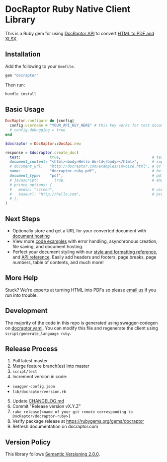# DocRaptor Ruby Native Client Library

This is a Ruby gem for using [DocRaptor API](https://docraptor.com/documentation) to convert [HTML to PDF and XLSX](https://docraptor.com).


## Installation

Add the following to your `Gemfile`.

```ruby
gem "docraptor"
```

Then run:

```bash
bundle install
```


## Basic Usage

```ruby
DocRaptor.configure do |config|
  config.username = "YOUR_API_KEY_HERE" # this key works for test documents
  # config.debugging = true
end

$docraptor = DocRaptor::DocApi.new

response = $docraptor.create_doc(
  test:             true,                                         # test documents are free but watermarked
  document_content: "<html><body>Hello World</body></html>",      # supply content directly
  # document_url:   "http://docraptor.com/examples/invoice.html", # or use a url
  name:             "docraptor-ruby.pdf",                         # help you find a document later
  document_type:    "pdf",                                        # pdf or xls or xlsx
  # javascript:       true,                                       # enable JavaScript processing
  # prince_options: {
  #   media: "screen",                                            # use screen styles instead of print styles
  #   baseurl: "http://hello.com",                                # pretend URL when using document_content
  # },
)
```

## Next Steps

- Optionally store and get a URL for your converted document with [document hosting](https://docraptor.com/document-hosting)
- View more [code examples](examples) with error handling, asynchronous creation, file saving, and document hosting.
- Perfect your document styling with our [style and formatting reference](https://docraptor.com/documentation/style), and [API reference](https://docraptor.com/documentation/api). Easily add headers and footers, page breaks, page numbers, table of contents, and much more!

## More Help

Stuck? We're experts at turning HTML into PDFs so please [email us](mailto:support@docraptor.com) if you run into trouble.


## Development

The majority of the code in this repo is generated using swagger-codegen on [docraptor.yaml](docraptor.yaml). You can modify this file and regenerate the client using `script/generate_language ruby`.


## Release Process

1. Pull latest master
2. Merge feature branch(es) into master
3. `script/test`
4. Increment version in code:
  - `swagger-config.json`
  - `lib/docraptor/version.rb`
5. Update [CHANGELOG.md](CHANGELOG.md)
6. Commit "Release version vX.Y.Z"
7. `rake release[<name of your git remote corresponding to DocRaptor/docraptor-ruby>]`
8. Verify package release at https://rubygems.org/gems/docraptor
9. Refresh documentation on docraptor.com


## Version Policy

This library follows [Semantic Versioning 2.0.0](http://semver.org).
